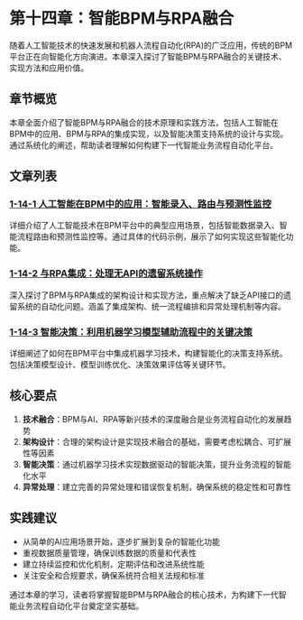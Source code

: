 # 第十四章：智能BPM与RPA融合

随着人工智能技术的快速发展和机器人流程自动化(RPA)的广泛应用，传统的BPM平台正在向智能化方向演进。本章深入探讨了智能BPM与RPA融合的关键技术、实现方法和应用价值。

## 章节概览

本章全面介绍了智能BPM与RPA融合的技术原理和实践方法，包括人工智能在BPM中的应用、BPM与RPA的集成实现，以及智能决策支持系统的设计与实现。通过系统化的阐述，帮助读者理解如何构建下一代智能业务流程自动化平台。

## 文章列表

### [1-14-1 人工智能在BPM中的应用：智能录入、路由与预测性监控](1-14-1-ai-applications-in-bpm.md)
详细介绍了人工智能技术在BPM平台中的典型应用场景，包括智能数据录入、智能流程路由和预测性监控等。通过具体的代码示例，展示了如何实现这些智能化功能。

### [1-14-2 与RPA集成：处理无API的遗留系统操作](1-14-2-rpa-integration.md)
深入探讨了BPM与RPA集成的架构设计和实现方法，重点解决了缺乏API接口的遗留系统的自动化问题。涵盖了集成架构、统一流程编排和异常处理机制等内容。

### [1-14-3 智能决策：利用机器学习模型辅助流程中的关键决策](1-14-3-intelligent-decision-making.md)
详细阐述了如何在BPM平台中集成机器学习技术，构建智能化的决策支持系统。包括决策模型设计、模型训练优化、决策效果评估等关键环节。

## 核心要点

1. **技术融合**：BPM与AI、RPA等新兴技术的深度融合是业务流程自动化的发展趋势
2. **架构设计**：合理的架构设计是实现技术融合的基础，需要考虑松耦合、可扩展性等因素
3. **智能决策**：通过机器学习技术实现数据驱动的智能决策，提升业务流程的智能化水平
4. **异常处理**：建立完善的异常处理和错误恢复机制，确保系统的稳定性和可靠性

## 实践建议

- 从简单的AI应用场景开始，逐步扩展到复杂的智能化功能
- 重视数据质量管理，确保训练数据的质量和代表性
- 建立持续监控和优化机制，定期评估和改进系统性能
- 关注安全和合规要求，确保系统符合相关法规和标准

通过本章的学习，读者将掌握智能BPM与RPA融合的核心技术，为构建下一代智能业务流程自动化平台奠定坚实基础。